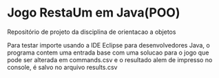 # Jogo RestaUm em Java(POO)

Repositório de projeto da disciplina de orientacao a objetos

Para testar importe usando a IDE Eclipse para desenvolvedores Java, o programa contem uma entrada base com uma solucao para o jogo que pode ser alterada em commands.csv e o resultado alem de impresso no console, é salvo no arquivo results.csv
